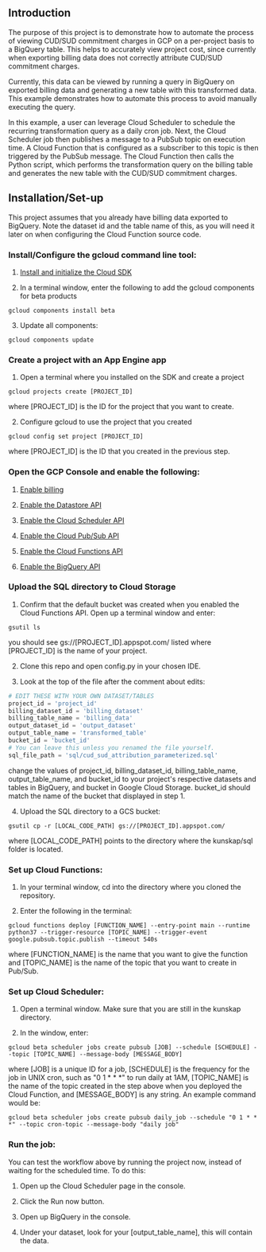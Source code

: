 <h2>Introduction</h2>
The purpose of this project is to demonstrate how to automate the process of viewing CUD/SUD commitment charges in GCP on a 
per-project basis to a BigQuery table. This helps to accurately view project cost, since currently when exporting billing 
data does not correctly attribute CUD/SUD commitment charges.


Currently, this data can be viewed by running a query in BigQuery on exported billing data and generating a new table with 
this transformed data. This example demonstrates how to automate this process to avoid manually executing the query.

In this example, a user can leverage Cloud Scheduler to schedule the recurring transformation query as a daily cron job. 
Next, the Cloud Scheduler job then publishes a message to a PubSub topic on execution time. A Cloud Function that is 
configured as a subscriber to this topic is then triggered by the PubSub message. The Cloud Function then calls the Python 
script, which performs the transformation query on the billing table and generates the new table with the CUD/SUD commitment 
charges.

<h2>Installation/Set-up</h2>
This project assumes that you already have billing data exported to BigQuery. Note the dataset id and the table name of 
this, as you will need it later on when configuring the Cloud Function source code.

<h3>Install/Configure the gcloud command line tool:</h3>

1. [Install and initialize the Cloud SDK](https://cloud.google.com/sdk/docs/how-to)

2. In a terminal window, enter the following to add the gcloud components for beta products
````
gcloud components install beta
````

3. Update all components:
````
gcloud components update
````

<h3>Create a project with an App Engine app</h3>

1. Open a terminal where you installed on the SDK and create a project

````
gcloud projects create [PROJECT_ID]
````

where [PROJECT_ID] is the ID for the project that you want to create.

2. Configure gcloud to use the project that you created

````
gcloud config set project [PROJECT_ID]
````
where [PROJECT_ID] is the ID that you created in the previous step.


<h3>Open the GCP Console and enable the following:</h3>

1. [Enable billing](http://console.cloud.google.com/billing/?_ga=2.49090150.-1918546401.1542306879)

2. [Enable the Datastore API](https://console.cloud.google.com/datastore/welcome?_ga=2.58601962.-1918546401.1542306879)

3. [Enable the Cloud Scheduler API](http://console.cloud.google.com/apis/library/cloudscheduler.googleapis.com?_ga=2.212868180.-1918546401.1542306879)

4. [Enable the Cloud Pub/Sub API](https://pantheon.corp.google.com/flows/enableapi?apiid=pubsub)

5. [Enable the Cloud Functions API](https://pantheon.corp.google.com/flows/enableapi?apiid=cloudfunctions)

6. [Enable the BigQuery API](https://pantheon.corp.google.com/flows/enableapi?apiid=bigquery)


<h3>Upload the SQL directory to Cloud Storage</h3>

1. Confirm that the default bucket was created when you enabled the Cloud Functions API. Open up a terminal window and enter:

````
gsutil ls
````
you should see  gs://[PROJECT_ID].appspot.com/ listed where [PROJECT_ID] is the name of your project.

2. Clone this repo and open config.py in your chosen IDE.

3. Look at the top of the file after the comment about edits:

````python
# EDIT THESE WITH YOUR OWN DATASET/TABLES
project_id = 'project_id'
billing_dataset_id = 'billing_dataset'
billing_table_name = 'billing_data'
output_dataset_id = 'output_dataset'
output_table_name = 'transformed_table'
bucket_id = 'bucket_id'
# You can leave this unless you renamed the file yourself.
sql_file_path = 'sql/cud_sud_attribution_parameterized.sql'
````
change the values of project_id, billing_dataset_id, billing_table_name, output_table_name, and bucket_id to your project's respective datasets and tables in BigQuery, and bucket in Google Cloud Storage. bucket_id should match the name of the bucket that displayed in step 1.

4. Upload the SQL directory to a GCS bucket:

````
gsutil cp -r [LOCAL_CODE_PATH] gs://[PROJECT_ID].appspot.com/
````
where [LOCAL_CODE_PATH] points to the directory where the kunskap/sql folder is located.

<h3>Set up Cloud Functions:</h3>

1. In your terminal window, cd into the directory where you cloned the repository.

2. Enter the following in the terminal:
````
gcloud functions deploy [FUNCTION_NAME] --entry-point main --runtime python37 --trigger-resource [TOPIC_NAME] --trigger-event google.pubsub.topic.publish --timeout 540s
````
where [FUNCTION_NAME] is the name that you want to give the function and [TOPIC_NAME] is the name of the topic that you want to create in Pub/Sub.


<h3>Set up Cloud Scheduler:</h3>

1. Open a terminal window. Make sure that you are still in the kunskap directory.

2. In the window, enter:

````
gcloud beta scheduler jobs create pubsub [JOB] --schedule [SCHEDULE] --topic [TOPIC_NAME] --message-body [MESSAGE_BODY]
````
where [JOB] is a unique ID for a job, [SCHEDULE] is the frequency for the job in UNIX cron, such as "0 1 * * *" to run daily 
at 1AM, [TOPIC_NAME] is the name of the topic created in the step above when you deployed the Cloud Function, and [MESSAGE_BODY] is any string. An example command would be: 
````
gcloud beta scheduler jobs create pubsub daily_job --schedule "0 1 * * *" --topic cron-topic --message-body "daily job"
````

<h3>Run the job:</h3>
You can test the workflow above by running the project now, instead of waiting for the scheduled time. To do this:

1. Open up the Cloud Scheduler page in the console.

2. Click the Run now button.

3. Open up BigQuery in the console.

4. Under your dataset, look for your [output_table_name], this will contain the data.
